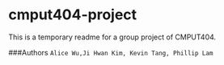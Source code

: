 # cmput404-project

This is a temporary readme for a group project of CMPUT404.

###Authors
`Alice Wu,Ji Hwan Kim, Kevin Tang, Phillip Lam`
